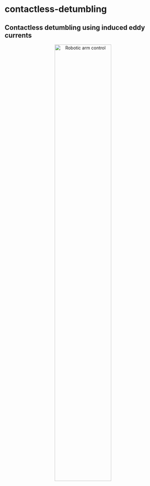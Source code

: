 # contactless-detumbling
## Contactless detumbling using induced eddy currents

<p align="center">
  <img src="https://github.com/whitehole07/contactless-detumbling/assets/34631826/41386bbd-be8f-4466-843d-66ff53a2f5e1" alt="Robotic arm control" width="60%">
</p>
